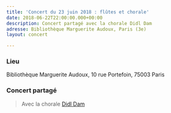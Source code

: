 ```yaml
---
title: 'Concert du 23 juin 2018 : flûtes et chorale'
date: 2018-06-22T22:00:00.000+00:00
description: Concert partagé avec la chorale Didl Dam
adresse: Bibliothèque Marguerite Audoux, Paris (3e)
layout: concert

---
```

### Lieu

Bibliothèque Marguerite Audoux, 10 rue Portefoin, 75003 Paris

### Concert partagé

> Avec la chorale [Didl Dam](https://www.centre-medem.org/ateliers/didl-dam/ "Didl Dam")